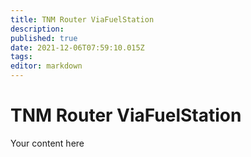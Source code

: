```yaml
---
title: TNM Router ViaFuelStation
description: 
published: true
date: 2021-12-06T07:59:10.015Z
tags: 
editor: markdown
---
```


# TNM Router ViaFuelStation
Your content here